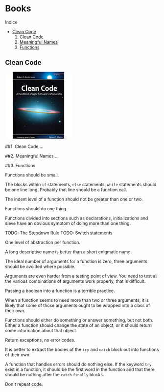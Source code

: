 # Books

Indice
+ [Clean Code](#clean-code)
    1. [Clean Code](#clean-code-1)
    2. [Meaningful Names](#meaningful-names)
    3. [Functions](#functions)

## Clean Code
![Clean Code](images/clean_code.jpg "Clean Code")

##1. Clean Code
...

##2. Meaningful Names
...

##3. Functions

Functions should be small.

The blocks within `if` statements, `else` statements, `while` statements should be one line long. Probably that line should be a function call.

The indent level of a function should not be greater than one or two.

Functions should do one thing.

Functions divided into sections such as declarations, initializations and sieve have an obvious symptom of doing more than one thing.

TODO: The Stepdown Rule
TODO: Switch statements

One level of abstraction per function.

A long descriptive name is better than a short enigmatic name

The ideal number of arguments for a function is zero, three arguments should be avoided where possible.

Arguments are even harder from a testing point of view. You need to test all the various combinations of arguments work properly, that is difficult.

Passing a boolean into a function is a terrible practice.

When a function seems to need more than two or three arguments, it is likely that some of those arguments ought to be wrapped into a class of their own.

Functions should either do something or answer something, but not both. Either a function should change the state of an object, or it should return some information about that object.

Return exceptions, no error codes.

It is better to extract the bodies of the `try` and `catch` block out into functions of their own.

A function that handles errors should do nothing else. If the keyword `try` exist in a function, it should be the first word in the function and that there should be nothing after the `catch` `finally` blocks.

Don't repeat code.
